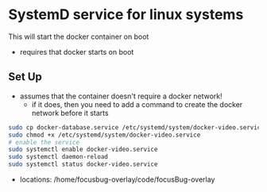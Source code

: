 
# SystemD service for linux systems

This will start the docker container on boot
- requires that docker starts on boot

## Set Up
- assumes that the container doesn't require a docker network!
  - if it does, then you need to add a command to create the docker network before it starts

```bash
sudo cp docker-database.service /etc/systemd/system/docker-video.service
sudo chmod +x /etc/systemd/system/docker-video.service
# enable the service
sudo systemctl enable docker-video.service
sudo systemctl daemon-reload
sudo systemctl status docker-video.service

```


- locations: /home/focusbug-overlay/code/focusBug-overlay
